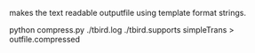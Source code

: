 makes the text readable outputfile using template format strings.

python compress.py ./tbird.log ./tbird.supports simpleTrans > outfile.compressed